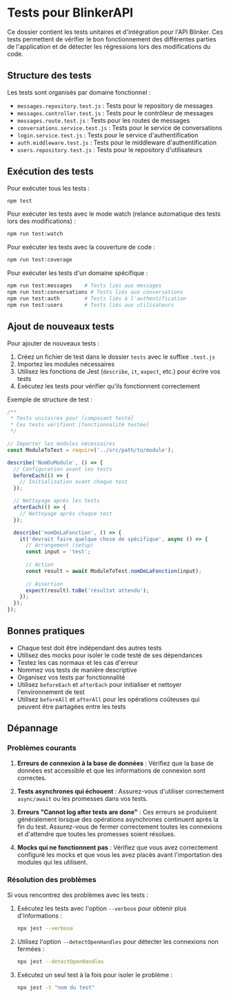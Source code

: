 # Tests pour BlinkerAPI

Ce dossier contient les tests unitaires et d'intégration pour l'API Blinker. Ces tests permettent de vérifier le bon fonctionnement des différentes parties de l'application et de détecter les régressions lors des modifications du code.

## Structure des tests

Les tests sont organisés par domaine fonctionnel :

- `messages.repository.test.js` : Tests pour le repository de messages
- `messages.controller.test.js` : Tests pour le contrôleur de messages
- `messages.route.test.js` : Tests pour les routes de messages
- `conversations.service.test.js` : Tests pour le service de conversations
- `login.service.test.js` : Tests pour le service d'authentification
- `auth.middleware.test.js` : Tests pour le middleware d'authentification
- `users.repository.test.js` : Tests pour le repository d'utilisateurs

## Exécution des tests

Pour exécuter tous les tests :

```bash
npm test
```

Pour exécuter les tests avec le mode watch (relance automatique des tests lors des modifications) :

```bash
npm run test:watch
```

Pour exécuter les tests avec la couverture de code :

```bash
npm run test:coverage
```

Pour exécuter les tests d'un domaine spécifique :

```bash
npm run test:messages    # Tests liés aux messages
npm run test:conversations # Tests liés aux conversations
npm run test:auth        # Tests liés à l'authentification
npm run test:users       # Tests liés aux utilisateurs
```

## Ajout de nouveaux tests

Pour ajouter de nouveaux tests :

1. Créez un fichier de test dans le dossier `tests` avec le suffixe `.test.js`
2. Importez les modules nécessaires
3. Utilisez les fonctions de Jest (`describe`, `it`, `expect`, etc.) pour écrire vos tests
4. Exécutez les tests pour vérifier qu'ils fonctionnent correctement

Exemple de structure de test :

```javascript
/**
 * Tests unitaires pour [composant testé]
 * Ces tests vérifient [fonctionnalité testée]
 */

// Importer les modules nécessaires
const ModuleToTest = require('../src/path/to/module');

describe('NomDuModule', () => {
  // Configuration avant les tests
  beforeEach(() => {
    // Initialisation avant chaque test
  });

  // Nettoyage après les tests
  afterEach(() => {
    // Nettoyage après chaque test
  });

  describe('nomDeLaFonction', () => {
    it('devrait faire quelque chose de spécifique', async () => {
      // Arrangement (setup)
      const input = 'test';
      
      // Action
      const result = await ModuleToTest.nomDeLaFonction(input);
      
      // Assertion
      expect(result).toBe('résultat attendu');
    });
  });
});
```

## Bonnes pratiques

- Chaque test doit être indépendant des autres tests
- Utilisez des mocks pour isoler le code testé de ses dépendances
- Testez les cas normaux et les cas d'erreur
- Nommez vos tests de manière descriptive
- Organisez vos tests par fonctionnalité
- Utilisez `beforeEach` et `afterEach` pour initialiser et nettoyer l'environnement de test
- Utilisez `beforeAll` et `afterAll` pour les opérations coûteuses qui peuvent être partagées entre les tests

## Dépannage

### Problèmes courants

1. **Erreurs de connexion à la base de données** : Vérifiez que la base de données est accessible et que les informations de connexion sont correctes.

2. **Tests asynchrones qui échouent** : Assurez-vous d'utiliser correctement `async/await` ou les promesses dans vos tests.

3. **Erreurs "Cannot log after tests are done"** : Ces erreurs se produisent généralement lorsque des opérations asynchrones continuent après la fin du test. Assurez-vous de fermer correctement toutes les connexions et d'attendre que toutes les promesses soient résolues.

4. **Mocks qui ne fonctionnent pas** : Vérifiez que vous avez correctement configuré les mocks et que vous les avez placés avant l'importation des modules qui les utilisent.

### Résolution des problèmes

Si vous rencontrez des problèmes avec les tests :

1. Exécutez les tests avec l'option `--verbose` pour obtenir plus d'informations :
   ```bash
   npx jest --verbose
   ```

2. Utilisez l'option `--detectOpenHandles` pour détecter les connexions non fermées :
   ```bash
   npx jest --detectOpenHandles
   ```

3. Exécutez un seul test à la fois pour isoler le problème :
   ```bash
   npx jest -t "nom du test"
   ```
